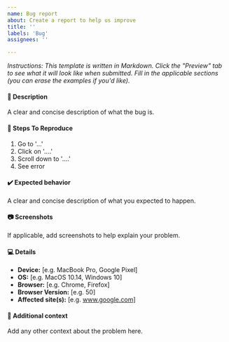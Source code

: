 ```yaml
---
name: Bug report
about: Create a report to help us improve
title: ''
labels: 'Bug'
assignees: ''

---
```


_Instructions: This template is written in Markdown. Click the "Preview" tab to see what it will look like when submitted. Fill in the applicable sections (you can erase the examples if you'd like)._

#### :bug: Description
A clear and concise description of what the bug is.

#### :twisted_rightwards_arrows: Steps To Reproduce
1. Go to '...'
2. Click on '....'
3. Scroll down to '....'
4. See error

#### :heavy_check_mark: Expected behavior
A clear and concise description of what you expected to happen.

#### :camera: Screenshots
If applicable, add screenshots to help explain your problem.

#### :computer: Details
 - **Device:** [e.g. MacBook Pro, Google Pixel]
 - **OS:** [e.g. MacOS 10.14, Windows 10]
 - **Browser:** [e.g. Chrome, Firefox]
 - **Browser Version:** [e.g. 50]
 - **Affected site(s):** [e.g. www.google.com]

#### :pencil: Additional context
Add any other context about the problem here.
